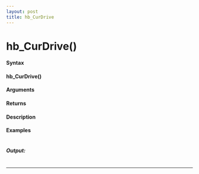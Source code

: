 ```yaml
---
layout: post
title: hb_CurDrive
---
```


# hb_CurDrive()


#### Syntax

#### hb_CurDrive()

#### Arguments

#### Returns

#### Description

#### Examples

```

```

##### Output:

```

```

---